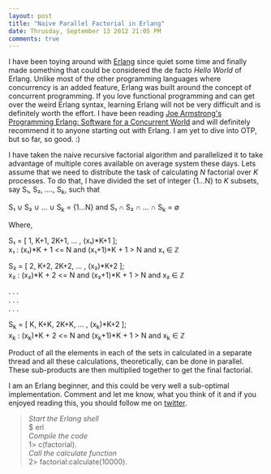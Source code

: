 ```yaml
---
layout: post
title: "Naive Parallel Factorial in Erlang"
date: Thrusday, September 13 2012 21:05 PM
comments: true
---
```


I have been toying around with [Erlang](http://www.erlang.org/) since quiet some time and finally made something that could be considered the de facto *Hello World* of Erlang. Unlike most of the other programming languages where concurrency is an added feature, Erlang was built around the concept of concurrent programming. If you love functional programming and can get over the weird Erlang syntax, learning Erlang will not be very difficult and is definitely worth the effort.  I have been reading [Joe Armstrong's](http://armstrongonsoftware.blogspot.in/) [Programming Erlang: Software for a Concurrent World](http://pragprog.com/book/jaerlang/programming-erlang) and will definitely recommend it to anyone starting out with Erlang. I am yet to dive into OTP, but so far, so good. :)

I have taken the naive recursive factorial algorithm and parallelized it to take advantage of multiple cores available on average system these days. Lets assume that we need to distribute the task of calculating *N* factorial over *K* processes. To do that, I have divided the set of integer {1...N} to *K* subsets, say S&#8321;, S&#8322;, ...., S<sub>k</sub>, such that 

S&#8321; &#8746; S&#8322; &#8746; ...  &#8746; S<sub>k</sub> = {1...N} and S&#8321; &#8745; S&#8322; &#8745; ... &#8745; S<sub>k</sub> = &#8709;

Where,

S&#8321; = \[ 1, K+1, 2K+1, ... , (x&#8321;)\*K+1 ];  
x&#8321; : (x&#8321;)\*K + 1 <= N and (x&#8321;+1)\*K + 1 > N and x&#8321; &#8712; &#8484; 


S&#8322; = \[ 2, K+2, 2K+2, ... , (x&#8322;)\*K+2 ];  
x&#8322; : (x&#8322;)\*K + 2 <= N and (x&#8322;+1)\*K + 1 > N and x&#8322; &#8712; &#8484;

. . .  
. . .  
. . .  

S<sub>k</sub> = \[ K, K+K, 2K+K, ... , (x<sub>k</sub>)\*K+2 ];  
x<sub>k</sub> : (x<sub>k</sub>)\*K + 2 <= N and (x<sub>k</sub>+1)\*K + 1 > N and x<sub>k</sub> &#8712; &#8484;



Product of all the elements in each of the sets in calculated in a separate thread and all these calculations, theoretically, can be done in parallel. These sub-products are then multiplied together to get the final factorial.

I am an Erlang beginner, and this could be very well a sub-optimal implementation. Comment and let me know, what you think of it and if you enjoyed reading this, you should follow me on [twitter](http://twitter.com/swvist).

> *Start the Erlang shell*  
> $ erl  
> *Compile the code*  
> 1> c(factorial).  
> *Call the calculate function*  
> 2> factorial:calculate(10000).

<br>
<code>
<script src="https://gist.github.com/3715155.js"> </script>
</code>
